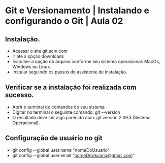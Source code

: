 # Git e Versionamento | Instalando e configurando o Git | Aula 02

## Instalação.
 - Acessar o site git.scm.com
 - Ir até a opção downloads
 - Escolher a opção do arquivo conforme seu sistema operacional: MacOs, Windows ou Linux.
 - Instalar seguindo os passos do assistente de instalação.

## Verificar se a instalação foi realizada com sucesso.
 - Abrir o terminal de comandos do seu sistema
 - Digitar no terminal o seguinte comando: git --version 
 - O resultado deve ser algo parecido com: git version 2.39.3 (Sistema Operacional).

## Configuração de usuário no git
 - git config --global user.name "nomeDoUsuario"
 - git config --global user.email "nomeDoUsuario@gmail.com"


